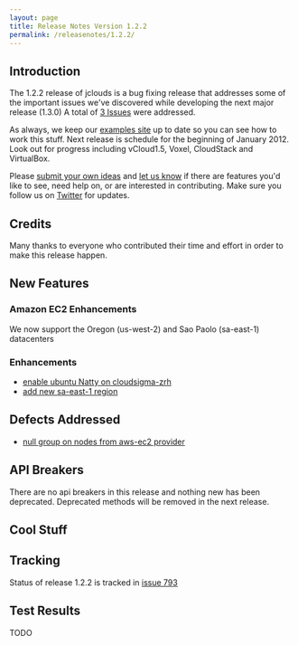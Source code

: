 ```yaml
---
layout: page
title: Release Notes Version 1.2.2
permalink: /releasenotes/1.2.2/
---
```


## Introduction

The 1.2.2 release of jclouds is a bug fixing release that addresses some of the important issues we've discovered while developing the next major release (1.3.0)
A total of [3 Issues](http://code.google.com/p/jclouds/issues/list?can=1&q=label%3AMilestone%3A1.2.1%2C1.2.2+status%3AFixed&colspec=ID+Type+Status+Priority+Milestone+Owner+Summary&cells=tiles)
were addressed.

As always, we keep our [examples site](https://github.com/jclouds/jclouds-examples) up to date so you can see how to work this stuff.
Next release is schedule for the beginning of January 2012. Look out for progress including vCloud1.5, Voxel, CloudStack and VirtualBox.

Please [submit your own ideas](http://code.google.com/p/jclouds/issues) and [let us know](http://groups.google.com/group/jclouds) if there are features
you'd like to see, need help on, or are interested in contributing. Make sure you follow us on [Twitter](http://twitter.com/#!/jclouds) for updates.

## Credits
Many thanks to everyone who contributed their time and effort in order to make this release happen.

## New Features

### Amazon EC2 Enhancements
We now support the Oregon (us-west-2) and Sao Paolo (sa-east-1) datacenters

### Enhancements

 * [enable ubuntu Natty on cloudsigma-zrh](http://code.google.com/p/jclouds/issues/detail?id=727)
 * [add new sa-east-1 region](http://code.google.com/p/jclouds/issues/detail?id=780)

## Defects Addressed

 * [null group on nodes from aws-ec2 provider](http://code.google.com/p/jclouds/issues/detail?id=660)

## API Breakers
There are no api breakers in this release and nothing new has been deprecated.
Deprecated methods will be removed in the next release.

## Cool Stuff

## Tracking

Status of release 1.2.2 is tracked in [issue 793](http://code.google.com/p/jclouds/issues/detail?id=793)

## Test Results

TODO

